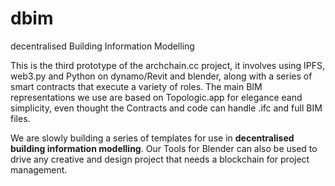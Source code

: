 # dbim
decentralised Building Information Modelling

This is the third prototype of the archchain.cc project, it involves using IPFS, web3.py and Python on dynamo/Revit and blender, along with a series of smart contracts that execute a variety of roles. The main BIM representations we use are based on Topologic.app for elegance eand simplicity, even thought the Contracts and code can handle .ifc and full BIM files.

We are slowly building a series of templates for use in **decentralised building information modelling**.
Our Tools for Blender can also be used to drive any creative and design project that needs a blockchain for project management.
